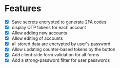 # Features

- [x] Save secrets encrypted to generate 2FA codes
- [x] display OTP tokens for each account
- [x] Allow adding new accounts
- [x] Allow editing of accounts
- [x] all stored data are encrypted by user's password
- [x] Allow updating counter-based tokens by the button
- [x] Add client-side form validation for all forms
- [x] Add a strong-password filter for user passwords
